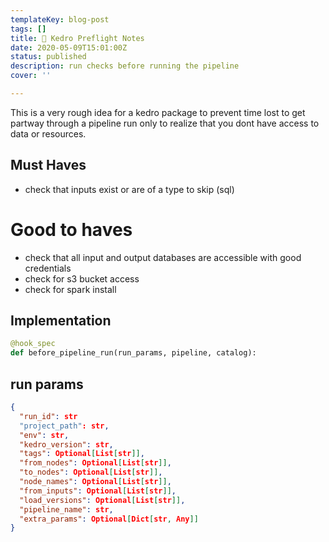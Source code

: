 ```yaml
---
templateKey: blog-post
tags: []
title: 📝 Kedro Preflight Notes
date: 2020-05-09T15:01:00Z
status: published
description: run checks before running the pipeline
cover: ''

---
```


This is a very rough idea for a kedro package to prevent time lost to get partway through a pipeline run only to realize that you dont have access to data or resources.

## Must Haves

* check that inputs exist or are of a type to skip (sql)

# Good to haves
* check that all input and output databases are accessible with good credentials
* check for s3 bucket access
* check for spark install


## Implementation

``` python
@hook_spec
def before_pipeline_run(run_params, pipeline, catalog):

```

## run params
``` json
{
  "run_id": str
  "project_path": str,
  "env": str,
  "kedro_version": str,
  "tags": Optional[List[str]],
  "from_nodes": Optional[List[str]],
  "to_nodes": Optional[List[str]],
  "node_names": Optional[List[str]],
  "from_inputs": Optional[List[str]],
  "load_versions": Optional[List[str]],
  "pipeline_name": str,
  "extra_params": Optional[Dict[str, Any]]
}
```
